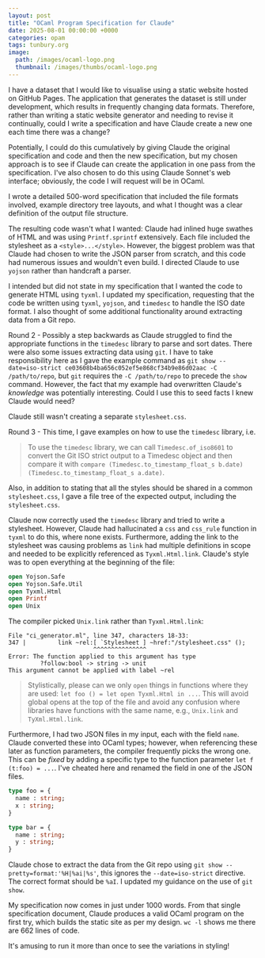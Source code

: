 ```yaml
---
layout: post
title: "OCaml Program Specification for Claude"
date: 2025-08-01 00:00:00 +0000
categories: opam
tags: tunbury.org
image:
  path: /images/ocaml-logo.png
  thumbnail: /images/thumbs/ocaml-logo.png
---
```


I have a dataset that I would like to visualise using a static website hosted on GitHub Pages. The application that generates the dataset is still under development, which results in frequently changing data formats. Therefore, rather than writing a static website generator and needing to revise it continually, could I write a specification and have Claude create a new one each time there was a change?

Potentially, I could do this cumulatively by giving Claude the original specification and code and then the new specification, but my chosen approach is to see if Claude can create the application in one pass from the specification. I've also chosen to do this using Claude Sonnet's web interface; obviously, the code I will request will be in OCaml.

I wrote a detailed 500-word specification that included the file formats involved, example directory tree layouts, and what I thought was a clear definition of the output file structure.

The resulting code wasn't what I wanted: Claude had inlined huge swathes of HTML and was using `Printf.sprintf` extensively. Each file included the stylesheet as a `<style>...</style>`. However, the biggest problem was that Claude had chosen to write the JSON parser from scratch, and this code had numerous issues and wouldn't even build. I directed Claude to use `yojson` rather than handcraft a parser.

I intended but did not state in my specification that I wanted the code to generate HTML using `tyxml`. I updated my specification, requesting that the code be written using `tyxml`, `yojson`, and `timedesc` to handle the ISO date format. I also thought of some additional functionality around extracting data from a Git repo.

Round 2 - Possibly a step backwards as Claude struggled to find the appropriate functions in the `timedesc` library to parse and sort dates. There were also some issues extracting data using `git`. I have to take responsibility here as I gave the example command as `git show --date=iso-strict ce03608b4ba656c052ef5e868cf34b9e86d02aac -C /path/to/repo`, but `git` requires the `-C /path/to/repo` to precede the `show` command. However, the fact that my example had overwritten Claude's _knowledge_ was potentially interesting. Could I use this to seed facts I knew Claude would need?

Claude still wasn't creating a separate `stylesheet.css`.

Round 3 - This time, I gave examples on how to use the `timedesc` library, i.e.

> To use the `timedesc` library, we can call `Timedesc.of_iso8601` to convert the Git ISO strict output to a Timedesc object and then compare it with `compare (Timedesc.to_timestamp_float_s b.date) (Timedesc.to_timestamp_float_s a.date)`.

Also, in addition to stating that all the styles should be shared in a common `stylesheet.css`, I gave a file tree of the expected output, including the `stylesheet.css`. 

Claude now correctly used the `timedesc` library and tried to write a stylesheet. However, Claude had hallucinated a `css` and `css_rule` function in `tyxml` to do this, where none exists. Furthermore, adding the link to the stylesheet was causing problems as `link` had multiple definitions in scope and needed to be explicitly referenced as `Tyxml.Html.link`. Claude's style was to open everything at the beginning of the file:

```ocaml
open Yojson.Safe
open Yojson.Safe.Util
open Tyxml.Html
open Printf 
open Unix 
```

The compiler picked `Unix.link` rather than `Tyxml.Html.link`:

```
File "ci_generator.ml", line 347, characters 18-33:
347 |         link ~rel:[ `Stylesheet ] ~href:"/stylesheet.css" ();
                        ^^^^^^^^^^^^^^^
Error: The function applied to this argument has type
         ?follow:bool -> string -> unit
This argument cannot be applied with label ~rel
```

> Stylistically, please can we only `open` things in functions where they are used: `let foo () = let open Tyxml.Html in ...`. This will avoid global opens at the top of the file and avoid any confusion where libraries have functions with the same name, e.g., `Unix.link` and `TyXml.Html.link`.

Furthermore, I had two JSON files in my input, each with the field `name`. Claude converted these into OCaml types; however, when referencing these later as function parameters, the compiler frequently picks the wrong one. This can be _fixed_ by adding a specific type to the function parameter `let f (t:foo) = ...`. I've cheated here and renamed the field in one of the JSON files.

```ocaml
type foo = {
  name : string;
  x : string;
}

type bar = {
  name : string;
  y : string;
}
```

Claude chose to extract the data from the Git repo using `git show --pretty=format:'%H|%ai|%s'`, this  ignores the `--date=iso-strict` directive. The correct format should be `%aI`. I updated my guidance on the use of `git show`.

My specification now comes in just under 1000 words. From that single specification document, Claude produces a valid OCaml program on the first try, which builds the static site as per my design. `wc -l` shows me there are 662 lines of code.

It's amusing to run it more than once to see the variations in styling!
